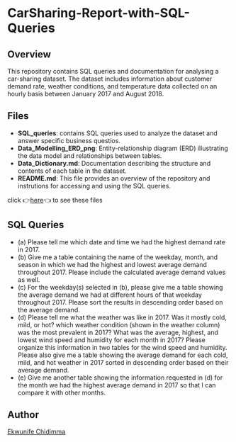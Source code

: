 # CarSharing-Report-with-SQL-Queries
## Overview
This repository contains SQL queries and documentation for analysing a car-sharing dataset. The dataset includes information about customer demand rate, weather conditions, and temperature data collected on an hourly basis between January 2017 and August 2018.
## Files
- **SQL_queries**: contains SQL queries used to analyze the dataset and answer specific business questios.
- **Data_Modelling_ERD_png**: Entity-relationship diagram (ERD) illustrating the data model and relationships between tables.
- **Data_Dictionary.md**: Documentation describing the structure and contents of each table in the dataset.
- **README.md**: This file provides an overview of the repository and instrutions for accessing and using the SQL queries.

click 👉[here](https://drive.google.com/drive/folders/1RU4zVLjXgcUA-vuZqNsuTYLjHCddNT2w?usp=sharing)👈 to see these files
## SQL Queries
- (a) Please tell me which date and time we had the highest demand rate in 2017.
- (b) Give me a table containing the name of the weekday, month, and season in which we had the highest and lowest average demand throughout 2017. Please include the calculated average demand values as well.
- (c) For the weekday(s) selected in (b), please give me a table showing the average demand we had at different hours of that weekday throughout 2017. Please sort the results in descending order based on the average demand.
- (d) Please tell me what the weather was like in 2017. Was it mostly cold, mild, or hot? which weather condition (shown in the weather column) was the most prevalent in 2017? What was the average, highest, and lowest wind speed and humidity for each month in 2017? Please organize this information in two tables for the wind speed and humidity. Please also give me a table showing the average demand for each cold, mild, and hot weather in 2017 sorted in descending order based on their average demand.
- (e) Give me another table showing the information requested in (d) for the month we had the highest average demand in 2017 so that I can compare it with other months.

## Author
[Ekwunife Chidimma](https://www.linkedin.com/in/chidimma-ekwunife-aba813353/)
